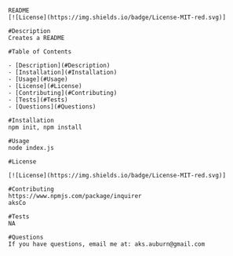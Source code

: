 
    README
    [![License](https://img.shields.io/badge/License-MIT-red.svg)]

    #Description
    Creates a README

    #Table of Contents

    - [Description](#Description)
    - [Installation](#Installation)
    - [Usage](#Usage)
    - [License](#License)
    - [Contributing](#Contributing)
    - [Tests](#Tests)
    - [Questions](#Questions)

    #Installation
    npm init, npm install

    #Usage
    node index.js

    #License 

    [![License](https://img.shields.io/badge/License-MIT-red.svg)]

    #Contributing
    https://www.npmjs.com/package/inquirer
    aksCo

    #Tests
    NA

    #Questions
    If you have questions, email me at: aks.auburn@gmail.com 
